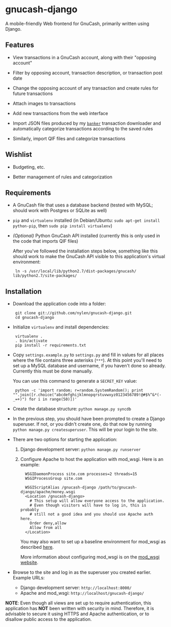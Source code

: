 gnucash-django
==============

A mobile-friendly Web frontend for GnuCash, primarily written using Django.

Features
--------

 - View transactions in a GnuCash account, along with their "opposing
   account"

 - Filter by opposing account, transaction description, or transaction post
   date

 - Change the opposing account of any transaction and create rules for future
   transactions

 - Attach images to transactions

 - Add new transactions from the web interface

 - Import JSON files produced by my
   [`banker`](https://github.com/nylen/node-banker) transaction downloader and
   automatically categorize transactions according to the saved rules

 - Similarly, import QIF files and categorize transactions

Wishlist
--------

 - Budgeting, etc.

 - Better management of rules and categorization

Requirements
------------

 - A GnuCash file that uses a database backend (tested with MySQL; should work
   with Postgres or SQLite as well)

 - `pip` and `virtualenv` installed (in Debian/Ubuntu: `sudo apt-get install
   python-pip`, then `sudo pip install virtualenv`)

 - _(Optional)_ Python GnuCash API installed (currently this is only used in the
   code that imports QIF files)

   After you've followed the installation steps below, something like this
   should work to make the GnuCash API visible to this application's virtual
   environment:

        ln -s /usr/local/lib/python2.7/dist-packages/gnucash/ lib/python2.7/site-packages/

Installation
------------

 - Download the application code into a folder:

        git clone git://github.com/nylen/gnucash-django.git
        cd gnucash-django

 - Initialize `virtualenv` and install dependencies:

        virtualenv .
        . bin/activate
        pip install -r requirements.txt

 - Copy `settings.example.py` to `settings.py` and fill in values for all
   places where the file contains three asterisks (`***`).  At this point
   you'll need to set up a MySQL database and username, if you haven't done so
   already.  Currently this must be done manually.

   You can use this command to generate a `SECRET_KEY` value:

        python -c 'import random; r=random.SystemRandom(); print "".join([r.choice("abcdefghijklmnopqrstuvwxyz0123456789!@#$%^&*(-_=+)") for i in range(50)])'

 - Create the database structure: `python manage.py syncdb`

 - In the previous step, you should have been prompted to create a Django
   superuser.  If not, or you didn't create one, do that now by running
   `python manage.py createsuperuser`.  This will be your login to the site.

 - There are two options for starting the application:
   1. Django development server: `python manage.py runserver`
   2. Configure Apache to host the application with mod\_wsgi.  Here is an
      example:

            WSGIDaemonProcess site.com processes=2 threads=15
            WSGIProcessGroup site.com

            WSGIScriptAlias /gnucash-django /path/to/gnucash-django/apache/money.wsgi
            <Location /gnucash-django>
              # This setup will allow everyone access to the application.
              # Even though visitors will have to log in, this is probably
              # still not a good idea and you should use Apache auth here.
              Order deny,allow
              Allow from all
            </Location>

      You may also want to set up a baseline environment for mod\_wsgi as
      described
      [here](http://code.google.com/p/modwsgi/wiki/VirtualEnvironments#Baseline_Environment).

      More information about configuring mod\_wsgi is on the
      [mod\_wsgi website](http://code.google.com/p/modwsgi/).

 - Browse to the site and log in as the superuser you created earlier.  Example
   URLs:
    - Django development server: `http://localhost:8000/`
    - Apache and mod\_wsgi: `http://localhost/gnucash-django/`

**NOTE**: Even though all views are set up to require authentication, this
application has **NOT** been written with security in mind.  Therefore, it is
advisable to secure it using HTTPS and Apache authentication, or to disallow
public access to the application.
